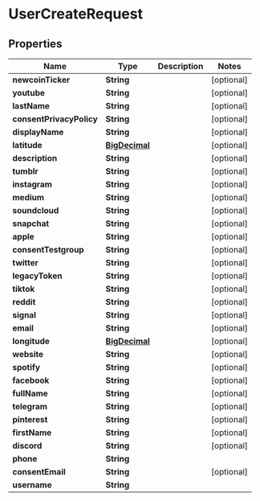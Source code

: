 
# UserCreateRequest

## Properties
Name | Type | Description | Notes
------------ | ------------- | ------------- | -------------
**newcoinTicker** | **String** |  |  [optional]
**youtube** | **String** |  |  [optional]
**lastName** | **String** |  |  [optional]
**consentPrivacyPolicy** | **String** |  |  [optional]
**displayName** | **String** |  |  [optional]
**latitude** | [**BigDecimal**](BigDecimal.md) |  |  [optional]
**description** | **String** |  |  [optional]
**tumblr** | **String** |  |  [optional]
**instagram** | **String** |  |  [optional]
**medium** | **String** |  |  [optional]
**soundcloud** | **String** |  |  [optional]
**snapchat** | **String** |  |  [optional]
**apple** | **String** |  |  [optional]
**consentTestgroup** | **String** |  |  [optional]
**twitter** | **String** |  |  [optional]
**legacyToken** | **String** |  |  [optional]
**tiktok** | **String** |  |  [optional]
**reddit** | **String** |  |  [optional]
**signal** | **String** |  |  [optional]
**email** | **String** |  |  [optional]
**longitude** | [**BigDecimal**](BigDecimal.md) |  |  [optional]
**website** | **String** |  |  [optional]
**spotify** | **String** |  |  [optional]
**facebook** | **String** |  |  [optional]
**fullName** | **String** |  |  [optional]
**telegram** | **String** |  |  [optional]
**pinterest** | **String** |  |  [optional]
**firstName** | **String** |  |  [optional]
**discord** | **String** |  |  [optional]
**phone** | **String** |  | 
**consentEmail** | **String** |  |  [optional]
**username** | **String** |  | 




